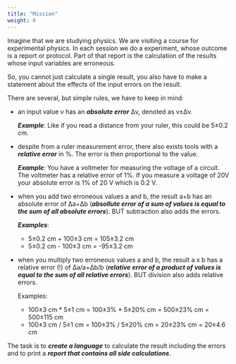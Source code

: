 ```yaml
---
title: "Mission"
weight: 0
---
```


Imagine that we are studying physics. We are visiting a course for experimental physics. In each session we do a experiment, whose outcome is a report or protocol. Part of that report is the calculation of the results whose input variables are erroneous.

So, you cannot just calculate a single result, you also have to make a statement about the effects of the input errors on the result.

There are several, but simple rules, we have to keep in mind:

* an input value v has an ***absolute error*** &Delta;v, denoted as v&pm;&Delta;v.

   ***Example***: Like if you read a distance from your ruler, this could be 5&pm;0.2 cm.

* despite from a ruler measurement error, there also exists tools with a ***relative error*** in %. The error is then proportional to the value.

  ***Example***: You have a voltmeter for measuring the voltage of a circuit. The voltmeter has a relative error of 1%. If you measure a voltage of 20V your absolute error is 1% of 20 V which is 0.2 V.

* when you add two erroneous values a and b, the result a+b has an absolute error of &Delta;a+&Delta;b (***absollute error of a sum of values is equal to the sum of all absolute errors***). BUT subtraction also adds the errors.

  ***Examples***:

  * 5&pm;0.2 cm + 100&pm;3 cm = 105&pm;3.2 cm
  * 5&pm;0.2 cm - 100&pm;3 cm = -95&pm;3.2 cm

* when you multiply two erroneous values a and b, the result a x b has a relative error (!) of &Delta;a/a+&Delta;b/b (***relative error of a product of values is equal to the sum of all relative errors***). BUT division also adds relative errors.

  Examples:

  * 100&pm;3 cm * 5&pm;1 cm = 100&pm;3% * 5&pm;20% cm = 500&pm;23% cm = 500&pm;115 cm
  * 100&pm;3 cm / 5&pm;1 cm = 100&pm;3% / 5&pm;20% cm = 20&pm;23% cm = 20&pm;4.6 cm

The task is to ***create a language*** to calculate the result including the errors and to print a ***report that contains all side calculations***.